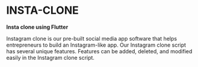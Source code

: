 # INSTA-CLONE
**Insta clone using Flutter**

 Instagram clone is our pre-built social media app software that helps entrepreneurs to build an Instagram-like app. Our Instagram clone script has several unique features. Features can be added, deleted, and modified easily in the Instagram clone script.
